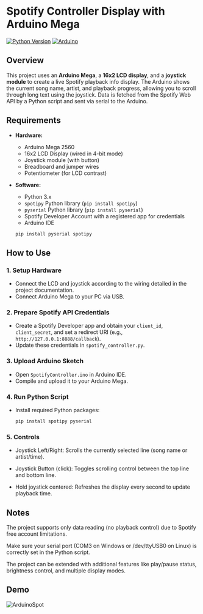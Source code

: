 # Spotify Controller Display with Arduino Mega

[![Python Version](https://img.shields.io/badge/python-3.x-blue.svg)](https://www.python.org/) [![Arduino](https://img.shields.io/badge/arduino-Mega-green.svg)](https://www.arduino.cc/)


## Overview

This project uses an **Arduino Mega**, a **16x2 LCD display**, and a **joystick module** to create a live Spotify playback info display. The Arduino shows the current song name, artist, and playback progress, allowing you to scroll through long text using the joystick. Data is fetched from the Spotify Web API by a Python script and sent via serial to the Arduino.


## Requirements

- **Hardware:**
  - Arduino Mega 2560
  - 16x2 LCD Display (wired in 4-bit mode)
  - Joystick module (with button)
  - Breadboard and jumper wires
  - Potentiometer (for LCD contrast)

- **Software:**
  - Python 3.x
  - `spotipy` Python library (`pip install spotipy`)
  - `pyserial` Python library (`pip install pyserial`)
  - Spotify Developer Account with a registered app for credentials
  - Arduino IDE
    
  ```bash
  pip install pyserial spotipy
  ```

## How to Use

### 1. Setup Hardware

- Connect the LCD and joystick according to the wiring detailed in the project documentation.
- Connect Arduino Mega to your PC via USB.

### 2. Prepare Spotify API Credentials

- Create a Spotify Developer app and obtain your `client_id`, `client_secret`, and set a redirect URI (e.g., `http://127.0.0.1:8888/callback`).
- Update these credentials in `spotify_controller.py`.

### 3. Upload Arduino Sketch

- Open `SpotifyController.ino` in Arduino IDE.
- Compile and upload it to your Arduino Mega.

### 4. Run Python Script

- Install required Python packages:

  ```bash
  pip install spotipy pyserial
  ```
### 5. Controls
- Joystick Left/Right: Scrolls the currently selected line (song name or artist/time).

- Joystick Button (click): Toggles scrolling control between the top line and bottom line.

- Hold joystick centered: Refreshes the display every second to update playback time.

## Notes
The project supports only data reading (no playback control) due to Spotify free account limitations.

Make sure your serial port (COM3 on Windows or /dev/ttyUSB0 on Linux) is correctly set in the Python script.

The project can be extended with additional features like play/pause status, brightness control, and multiple display modes.

## Demo
![ArduinoSpot](https://github.com/user-attachments/assets/da12e569-0dc1-49b7-9bd1-aef6218c3185)

